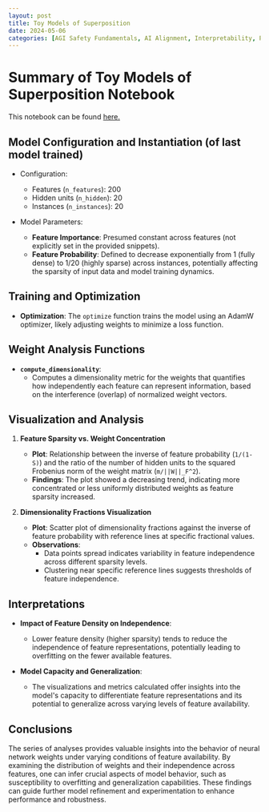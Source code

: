 ```yaml
---
layout: post
title: Toy Models of Superposition
date: 2024-05-06
categories: [AGI Safety Fundamentals, AI Alignment, Interpretability, Project]
---
```


# Summary of Toy Models of Superposition Notebook

This notebook can be found [here.](https://github.com/anthropics/toy-models-of-superposition/blob/main/toy_models.ipynb)

## Model Configuration and Instantiation (of last model trained)

- Configuration:
  - Features (`n_features`): 200
  - Hidden units (`n_hidden`): 20
  - Instances (`n_instances`): 20

- Model Parameters:
  - **Feature Importance**: Presumed constant across features (not explicitly set in the provided snippets).
  - **Feature Probability**: Defined to decrease exponentially from 1 (fully dense) to 1/20 (highly sparse) across instances, potentially affecting the sparsity of input data and model training dynamics.

## Training and Optimization

- **Optimization**: The `optimize` function trains the model using an AdamW optimizer, likely adjusting weights to minimize a loss function.

## Weight Analysis Functions

- **`compute_dimensionality`**:
  - Computes a dimensionality metric for the weights that quantifies how independently each feature can represent information, based on the interference (overlap) of normalized weight vectors.

## Visualization and Analysis

1. **Feature Sparsity vs. Weight Concentration**
   - **Plot**: Relationship between the inverse of feature probability (`1/(1-S)`) and the ratio of the number of hidden units to the squared Frobenius norm of the weight matrix (`m/||W||_F^2`).
   - **Findings**: The plot showed a decreasing trend, indicating more concentrated or less uniformly distributed weights as feature sparsity increased.

2. **Dimensionality Fractions Visualization**
   - **Plot**: Scatter plot of dimensionality fractions against the inverse of feature probability with reference lines at specific fractional values.
   - **Observations**:
     - Data points spread indicates variability in feature independence across different sparsity levels.
     - Clustering near specific reference lines suggests thresholds of feature independence.

## **Interpretations**

- **Impact of Feature Density on Independence**:
  - Lower feature density (higher sparsity) tends to reduce the independence of feature representations, potentially leading to overfitting on the fewer available features.
  
- **Model Capacity and Generalization**:
  - The visualizations and metrics calculated offer insights into the model's capacity to differentiate feature representations and its potential to generalize across varying levels of feature availability.

## **Conclusions**

The series of analyses provides valuable insights into the behavior of neural network weights under varying conditions of feature availability. By examining the distribution of weights and their independence across features, one can infer crucial aspects of model behavior, such as susceptibility to overfitting and generalization capabilities. These findings can guide further model refinement and experimentation to enhance performance and robustness.